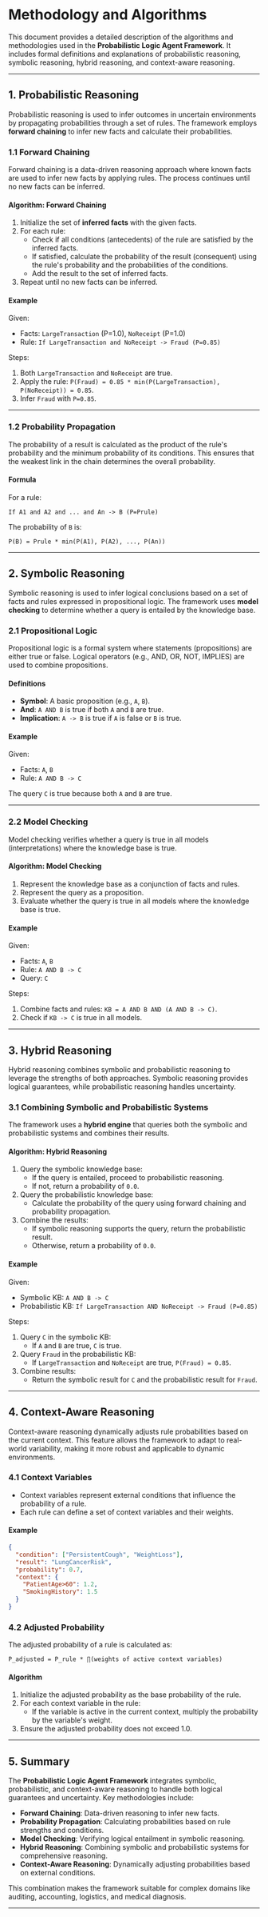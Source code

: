 # Methodology and Algorithms

This document provides a detailed description of the algorithms and methodologies used in the **Probabilistic Logic Agent Framework**. It includes formal definitions and explanations of probabilistic reasoning, symbolic reasoning, hybrid reasoning, and context-aware reasoning.

---

## **1. Probabilistic Reasoning**

Probabilistic reasoning is used to infer outcomes in uncertain environments by propagating probabilities through a set of rules. The framework employs **forward chaining** to infer new facts and calculate their probabilities.

### **1.1 Forward Chaining**
Forward chaining is a data-driven reasoning approach where known facts are used to infer new facts by applying rules. The process continues until no new facts can be inferred.

#### **Algorithm: Forward Chaining**
1. Initialize the set of **inferred facts** with the given facts.
2. For each rule:
   - Check if all conditions (antecedents) of the rule are satisfied by the inferred facts.
   - If satisfied, calculate the probability of the result (consequent) using the rule's probability and the probabilities of the conditions.
   - Add the result to the set of inferred facts.
3. Repeat until no new facts can be inferred.

#### **Example**
Given:
- Facts: `LargeTransaction` (P=1.0), `NoReceipt` (P=1.0)
- Rule: `If LargeTransaction and NoReceipt -> Fraud (P=0.85)`

Steps:
1. Both `LargeTransaction` and `NoReceipt` are true.
2. Apply the rule: `P(Fraud) = 0.85 * min(P(LargeTransaction), P(NoReceipt)) = 0.85`.
3. Infer `Fraud` with `P=0.85`.

---

### **1.2 Probability Propagation**
The probability of a result is calculated as the product of the rule's probability and the minimum probability of its conditions. This ensures that the weakest link in the chain determines the overall probability.

#### **Formula**
For a rule:
```
If A1 and A2 and ... and An -> B (P=Prule)
```
The probability of `B` is:
```
P(B) = Prule * min(P(A1), P(A2), ..., P(An))
```

---

## **2. Symbolic Reasoning**

Symbolic reasoning is used to infer logical conclusions based on a set of facts and rules expressed in propositional logic. The framework uses **model checking** to determine whether a query is entailed by the knowledge base.

### **2.1 Propositional Logic**
Propositional logic is a formal system where statements (propositions) are either true or false. Logical operators (e.g., AND, OR, NOT, IMPLIES) are used to combine propositions.

#### **Definitions**
- **Symbol**: A basic proposition (e.g., `A`, `B`).
- **And**: `A AND B` is true if both `A` and `B` are true.
- **Implication**: `A -> B` is true if `A` is false or `B` is true.

#### **Example**
Given:
- Facts: `A`, `B`
- Rule: `A AND B -> C`

The query `C` is true because both `A` and `B` are true.

---

### **2.2 Model Checking**
Model checking verifies whether a query is true in all models (interpretations) where the knowledge base is true.

#### **Algorithm: Model Checking**
1. Represent the knowledge base as a conjunction of facts and rules.
2. Represent the query as a proposition.
3. Evaluate whether the query is true in all models where the knowledge base is true.

#### **Example**
Given:
- Facts: `A`, `B`
- Rule: `A AND B -> C`
- Query: `C`

Steps:
1. Combine facts and rules: `KB = A AND B AND (A AND B -> C)`.
2. Check if `KB -> C` is true in all models.

---

## **3. Hybrid Reasoning**

Hybrid reasoning combines symbolic and probabilistic reasoning to leverage the strengths of both approaches. Symbolic reasoning provides logical guarantees, while probabilistic reasoning handles uncertainty.

### **3.1 Combining Symbolic and Probabilistic Systems**
The framework uses a **hybrid engine** that queries both the symbolic and probabilistic systems and combines their results.

#### **Algorithm: Hybrid Reasoning**
1. Query the symbolic knowledge base:
   - If the query is entailed, proceed to probabilistic reasoning.
   - If not, return a probability of `0.0`.
2. Query the probabilistic knowledge base:
   - Calculate the probability of the query using forward chaining and probability propagation.
3. Combine the results:
   - If symbolic reasoning supports the query, return the probabilistic result.
   - Otherwise, return a probability of `0.0`.

#### **Example**
Given:
- Symbolic KB: `A AND B -> C`
- Probabilistic KB: `If LargeTransaction AND NoReceipt -> Fraud (P=0.85)`

Steps:
1. Query `C` in the symbolic KB:
   - If `A` and `B` are true, `C` is true.
2. Query `Fraud` in the probabilistic KB:
   - If `LargeTransaction` and `NoReceipt` are true, `P(Fraud) = 0.85`.
3. Combine results:
   - Return the symbolic result for `C` and the probabilistic result for `Fraud`.

---

## **4. Context-Aware Reasoning**

Context-aware reasoning dynamically adjusts rule probabilities based on the current context. This feature allows the framework to adapt to real-world variability, making it more robust and applicable to dynamic environments.

### **4.1 Context Variables**
- Context variables represent external conditions that influence the probability of a rule.
- Each rule can define a set of context variables and their weights.

#### **Example**
```json
{
  "condition": ["PersistentCough", "WeightLoss"],
  "result": "LungCancerRisk",
  "probability": 0.7,
  "context": {
    "PatientAge>60": 1.2,
    "SmokingHistory": 1.5
  }
}
```

### **4.2 Adjusted Probability**
The adjusted probability of a rule is calculated as:
```
P_adjusted = P_rule * ∏(weights of active context variables)
```

#### **Algorithm**
1. Initialize the adjusted probability as the base probability of the rule.
2. For each context variable in the rule:
   - If the variable is active in the current context, multiply the probability by the variable's weight.
3. Ensure the adjusted probability does not exceed 1.0.

---

## **5. Summary**

The **Probabilistic Logic Agent Framework** integrates symbolic, probabilistic, and context-aware reasoning to handle both logical guarantees and uncertainty. Key methodologies include:
- **Forward Chaining**: Data-driven reasoning to infer new facts.
- **Probability Propagation**: Calculating probabilities based on rule strengths and conditions.
- **Model Checking**: Verifying logical entailment in symbolic reasoning.
- **Hybrid Reasoning**: Combining symbolic and probabilistic systems for comprehensive reasoning.
- **Context-Aware Reasoning**: Dynamically adjusting probabilities based on external conditions.

This combination makes the framework suitable for complex domains like auditing, accounting, logistics, and medical diagnosis.

---
